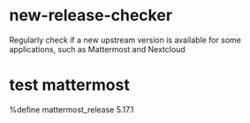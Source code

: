 # new-release-checker
Regularly check if a new upstream version is available for some applications, such as Mattermost and Nextcloud

# test mattermost
%define mattermost_release 5.17.1
